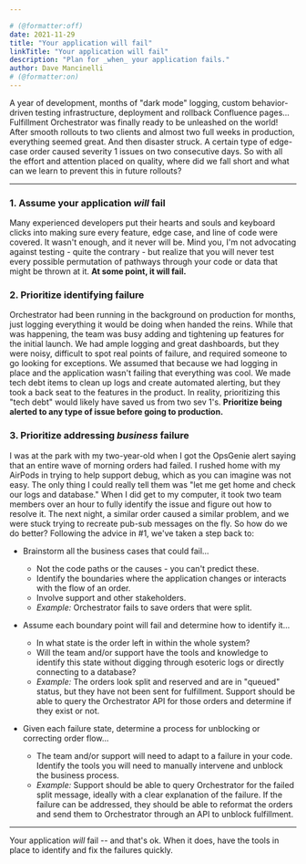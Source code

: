 ```yaml
---

# (@formatter:off)
date: 2021-11-29
title: "Your application will fail"
linkTitle: "Your application will fail"
description: "Plan for _when_ your application fails."
author: Dave Mancinelli
# (@formatter:on)
---
```


A year of development, months of "dark mode" logging, custom behavior-driven testing infrastructure,
deployment and rollback Confluence pages... Fulfillment Orchestrator was finally ready to be
unleashed on the world! After smooth rollouts to two clients and almost two full weeks in
production, everything seemed great. And then disaster struck. A certain type of edge-case order
caused severity 1 issues on two consecutive days. So with all the effort and attention placed on
quality, where did we fall short and what can we learn to prevent this in future rollouts?

---

### 1. Assume your application _will_ fail

Many experienced developers put their hearts and souls and keyboard clicks into making sure every
feature, edge case, and line of code were covered. It wasn't enough, and it never will be. Mind you,
I'm not advocating against testing - quite the contrary - but realize that you will never test every
possible permutation of pathways through your code or data that might be thrown at it. **At some
point, it will fail.**

### 2. Prioritize identifying failure

Orchestrator had been running in the background on production for months, just logging everything it
would be doing when handed the reins. While that was happening, the team was busy adding and
tightening up features for the initial launch. We had ample logging and great dashboards, but they
were noisy, difficult to spot real points of failure, and required someone to go looking for
exceptions. We assumed that because we had logging in place and the application wasn't failing that
everything was cool. We made tech debt items to clean up logs and create automated alerting, but
they took a back seat to the features in the product. In reality, prioritizing this "tech debt"
would likely have saved us from two sev 1's. **Prioritize being alerted to any type of issue before
going to production.**

### 3. Prioritize addressing _business_ failure

I was at the park with my two-year-old when I got the OpsGenie alert saying that an entire wave of
morning orders had failed. I rushed home with my AirPods in trying to help support debug, which as
you can imagine was not easy. The only thing I could really tell them was "let me get home and check
our logs and database." When I did get to my computer, it took two team members over an hour to
fully identify the issue and figure out how to resolve it. The next night, a similar order caused a
similar problem, and we were stuck trying to recreate pub-sub messages on the fly. So how do we do
better? Following the advice in #1, we've taken a step back to:

* Brainstorm all the business cases that could fail...
    * Not the code paths or the causes - you can't predict these.
    * Identify the boundaries where the application changes or interacts with the flow of an order.
    * Involve support and other stakeholders.
    * _Example:_ Orchestrator fails to save orders that were split.

* Assume each boundary point will fail and determine how to identify it...
    * In what state is the order left in within the whole system?
    * Will the team and/or support have the tools and knowledge to identify this state without
      digging through esoteric logs or directly connecting to a database?
    * _Example:_ The orders look split and reserved and are in "queued" status, but they have not
      been sent for fulfillment. Support should be able to query the Orchestrator API for those
      orders and determine if they exist or not.

* Given each failure state, determine a process for unblocking or correcting order flow...
    * The team and/or support will need to adapt to a failure in your code. Identify the tools you
      will need to manually intervene and unblock the business process.
    * _Example:_ Support should be able to query Orchestrator for the failed split message, ideally
      with a clear explanation of the failure. If the failure can be addressed, they should be able
      to reformat the orders and send them to Orchestrator through an API to unblock fulfillment.

---

Your application _will_ fail -- and that's ok. When it does, have the tools in place to identify and
fix the failures quickly.
